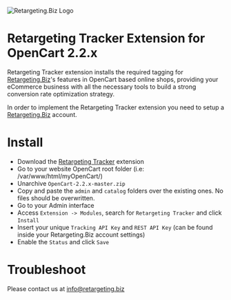![Retargeting.Biz Logo](https://s3.amazonaws.com/techpluto/wp-content/uploads/2017/06/29185746/techp_1194697.png)

Retargeting Tracker Extension for OpenCart 2.2.x
=======================
Retargeting Tracker extension installs the required tagging for [Retargeting.Biz](https://Retargeting.biz)'s features in OpenCart based online shops, providing your eCommerce business with all the necessary tools to build a strong conversion rate optimization strategy.

In order to implement the Retargeting Tracker extension you need to setup a [Retargeting.Biz](https://Retargeting.biz) account.

Install
=======================
- Download the [Retargeting Tracker](https://github.com/retargeting/OpenCart-2.2.x/archive/master.zip) extension
- Go to your website OpenCart root folder (i.e: /var/www/html/myOpenCart/)
- Unarchive `OpenCart-2.2.x-master.zip`
- Copy and paste the `admin` and `catalog` folders over the existing ones. No files should be overwritten.
- Go to your Admin interface
- Access `Extension -> Modules`, search for `Retargeting Tracker` and click `Install`
- Insert your unique `Tracking API Key` and `REST API Key` (can be found inside your Retargeting.Biz account settings)
- Enable the `Status` and click `Save`

Troubleshoot
=======================
Please contact us at info@retargeting.biz
